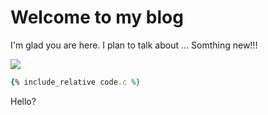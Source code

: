 # Welcome to my blog

I'm glad you are here. I plan to talk about ...
Somthing new!!!

![](https://github.com/PeterShone/github-pages-with-jekyll/workflows/hi/badge.svg)
```ruby
{% include_relative code.c %}
```

Hello?
